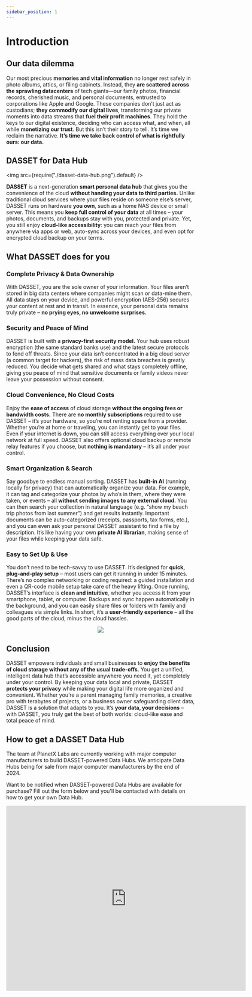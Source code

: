 ```yaml
---
sidebar_position: 1
---
```


# Introduction

## Our data dilemma

Our most precious **memories and vital information** no longer rest safely in photo albums, attics, or filing cabinets. Instead, they **are scattered across the sprawling datacenters** of tech giants—our family photos, financial records, cherished music, and personal documents, entrusted to corporations like Apple and Google. These companies don’t just act as custodians; **they commodify our digital lives**, transforming our private moments into data streams that **fuel their profit machines**. They hold the keys to our digital existence, deciding who can access what, and when, all while **monetizing our trust**. But this isn’t their story to tell. It’s time we reclaim the narrative. **It’s time we take back control of what is rightfully ours: our data.**

## DASSET for Data Hub

<img src={require("./dasset-data-hub.png").default} />

**DASSET** is a next-generation **smart personal data hub** that gives you the convenience of the cloud **without handing your data to third parties.** Unlike traditional cloud services where your files reside on someone else’s server, DASSET runs on hardware **you own**, such as a home NAS device or small server​. This means you **keep full control of your data** at all times – your photos, documents, and backups stay with you, protected and private. Yet, you still enjoy **cloud-like accessibility**: you can reach your files from anywhere via apps or web, auto-sync across your devices, and even opt for encrypted cloud backup on your terms​.

## What DASSET does for you

### Complete Privacy & Data Ownership
With DASSET, you are the sole owner of your information. Your files aren’t stored in big data centers where companies might scan or data-mine them​. All data stays on your device, and powerful encryption (AES-256) secures your content at rest and in transit​. In essence, your personal data remains truly private – **no prying eyes, no unwelcome surprises.**

### Security and Peace of Mind
DASSET is built with a **privacy-first security model.** Your hub uses robust encryption (the same standard banks use) and the latest secure protocols to fend off threats​. Since your data isn’t concentrated in a big cloud server (a common target for hackers), the risk of mass data breaches is greatly reduced. You decide what gets shared and what stays completely offline, giving you peace of mind that sensitive documents or family videos never leave your possession without consent.

### Cloud Convenience, No Cloud Costs
Enjoy the **ease of access** of cloud storage **without the ongoing fees or bandwidth costs.** There are **no monthly subscriptions** required to use DASSET – it’s your hardware, so you’re not renting space from a provider​. Whether you’re at home or traveling, you can instantly get to your files. Even if your internet is down, you can still access everything over your local network at full speed. DASSET also offers optional cloud backup or remote relay features if you choose, but **nothing is mandatory** – it’s all under your control.

### Smart Organization & Search
Say goodbye to endless manual sorting. DASSET has **built-in AI** (running locally for privacy) that can automatically organize your data. For example, it can tag and categorize your photos by who’s in them, where they were taken, or events – all **without sending images to any external cloud​.** You can then search your collection in natural language (e.g. “show my beach trip photos from last summer”) and get results instantly​. Important documents can be auto-categorized (receipts, passports, tax forms, etc.), and you can even ask your personal DASSET assistant to find a file by description. It’s like having your own **private AI librarian**, making sense of your files while keeping your data safe.

### Easy to Set Up & Use
You don’t need to be tech-savvy to use DASSET. It’s designed for **quick, plug-and-play setup** – most users can get it running in under 15 minutes​. There’s no complex networking or coding required: a guided installation and even a QR-code mobile setup take care of the heavy lifting​. Once running, DASSET’s interface is **clean and intuitive**​, whether you access it from your smartphone, tablet, or computer. Backups and sync happen automatically in the background, and you can easily share files or folders with family and colleagues via simple links. In short, it’s a **user-friendly experience** – all the good parts of the cloud, minus the cloud hassles.

<p align="center">
<img src={require("./setup-device.gif").default} style={{transform:'scale(1.0)'}} />
</p>

## Conclusion
DASSET empowers individuals and small businesses to **enjoy the benefits of cloud storage without any of the usual trade-offs**. You get a unified, intelligent data hub that’s accessible anywhere you need it, yet completely under your control​. By keeping your data local and private, DASSET **protects your privacy** while making your digital life more organized and convenient. Whether you’re a parent managing family memories, a creative pro with terabytes of projects, or a business owner safeguarding client data, DASSET is a solution that adapts to you. It’s **your data, your decisions** – with DASSET, you truly get the best of both worlds: cloud-like ease and total peace of mind.

## How to get a DASSET Data Hub
The team at PlanetX Labs are currently working with major computer manufacturers to build DASSET-powered
Data Hubs.  We anticipate Data Hubs being for sale from major computer manufacturers by the end of 2024.

Want to be notified when DASSET-powered Data Hubs are available for purchase?  Fill out the form below and you'll be contacted with details on how to get your own Data Hub.

<iframe src="https://docs.google.com/forms/d/e/1FAIpQLSdtX7WZZVRzevYeOTuLcb464uSryYoYqXcFWFas5PJrctFvWA/viewform?embedded=true" width="640" height="493" frameborder="0" marginheight="0" marginwidth="0">Loading…</iframe>